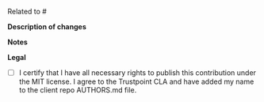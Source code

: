 <!-- related issue number, remove if n/a -->
Related to #

**Description of changes**


**Notes** <!-- optional -->


**Legal** <!-- please check by replacing the space in the brackets with an 'x'! (CLA in AUTHORS.md) -->
- [ ] I certify that I have all necessary rights to publish this contribution under the MIT license. I agree to the Trustpoint CLA and have added my name to the client repo AUTHORS.md file.